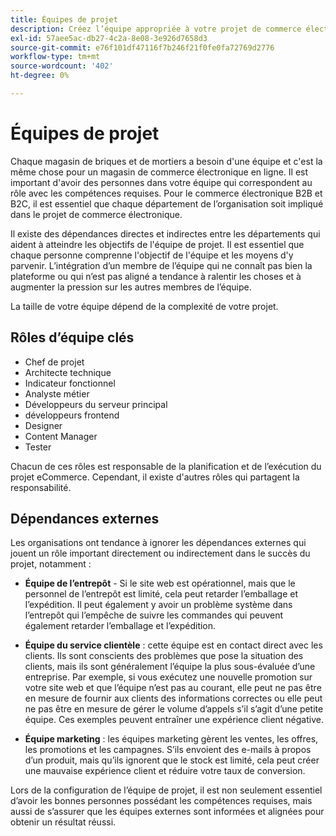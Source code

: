 ```yaml
---
title: Équipes de projet
description: Créez l’équipe appropriée à votre projet de commerce électronique.
exl-id: 57aee5ac-db27-4c2a-8e08-3e926d7658d3
source-git-commit: e76f101df47116f7b246f21f0fe0fa72769d2776
workflow-type: tm+mt
source-wordcount: '402'
ht-degree: 0%

---
```


# Équipes de projet

Chaque magasin de briques et de mortiers a besoin d&#39;une équipe et c&#39;est la même chose pour un magasin de commerce électronique en ligne. Il est important d&#39;avoir des personnes dans votre équipe qui correspondent au rôle avec les compétences requises. Pour le commerce électronique B2B et B2C, il est essentiel que chaque département de l’organisation soit impliqué dans le projet de commerce électronique.

Il existe des dépendances directes et indirectes entre les départements qui aident à atteindre les objectifs de l&#39;équipe de projet. Il est essentiel que chaque personne comprenne l&#39;objectif de l&#39;équipe et les moyens d&#39;y parvenir. L’intégration d’un membre de l’équipe qui ne connaît pas bien la plateforme ou qui n’est pas aligné a tendance à ralentir les choses et à augmenter la pression sur les autres membres de l’équipe.

La taille de votre équipe dépend de la complexité de votre projet.

## Rôles d’équipe clés

- Chef de projet
- Architecte technique
- Indicateur fonctionnel
- Analyste métier
- Développeurs du serveur principal
- développeurs frontend
- Designer
- Content Manager
- Tester

Chacun de ces rôles est responsable de la planification et de l’exécution du projet eCommerce. Cependant, il existe d&#39;autres rôles qui partagent la responsabilité.

## Dépendances externes

Les organisations ont tendance à ignorer les dépendances externes qui jouent un rôle important directement ou indirectement dans le succès du projet, notamment :

- **Équipe de l’entrepôt** - Si le site web est opérationnel, mais que le personnel de l’entrepôt est limité, cela peut retarder l’emballage et l’expédition. Il peut également y avoir un problème système dans l’entrepôt qui l’empêche de suivre les commandes qui peuvent également retarder l’emballage et l’expédition.

- **Équipe du service clientèle** : cette équipe est en contact direct avec les clients. Ils sont conscients des problèmes que pose la situation des clients, mais ils sont généralement l’équipe la plus sous-évaluée d’une entreprise. Par exemple, si vous exécutez une nouvelle promotion sur votre site web et que l’équipe n’est pas au courant, elle peut ne pas être en mesure de fournir aux clients des informations correctes ou elle peut ne pas être en mesure de gérer le volume d’appels s’il s’agit d’une petite équipe. Ces exemples peuvent entraîner une expérience client négative.

- **Équipe marketing** : les équipes marketing gèrent les ventes, les offres, les promotions et les campagnes. S’ils envoient des e-mails à propos d’un produit, mais qu’ils ignorent que le stock est limité, cela peut créer une mauvaise expérience client et réduire votre taux de conversion.

Lors de la configuration de l’équipe de projet, il est non seulement essentiel d’avoir les bonnes personnes possédant les compétences requises, mais aussi de s’assurer que les équipes externes sont informées et alignées pour obtenir un résultat réussi.
